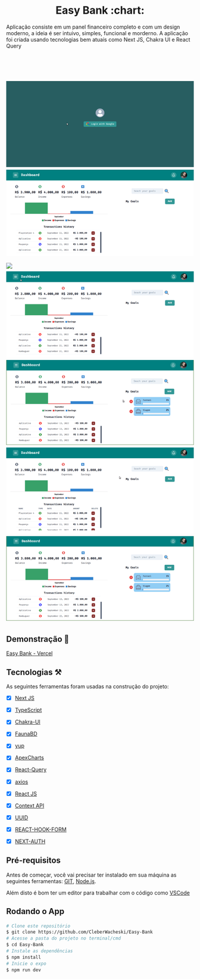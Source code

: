 <h1 align="center">Easy Bank :chart:</h1>

<p align="left">Aplicação consiste em um panel financeiro completo e com um design moderno, a ideia é ser intuivo, simples, funcional e morderno.  A aplicação foi criada usando tecnologias bem atuais como Next JS, Chakra UI e React Query</p>

##

<br>


<h1 align="left">
  <img src="./github/login.gif"/>
  <img src="./github/addExpenses.gif"/>
  <img src="./github/addSavigns.gif"/>
  <img src="./github/addGoal.gif"/>
  <img src="./github/filter.gif"/>
  <img src="./github/modalOpen.gif"/>
  <img src="./github/responsive.gif"/>

</h1>


## Demonstração :rocket: 

[Easy Bank - Vercel](https://easy-bank-sable.vercel.app/)

## Tecnologias :hammer_and_pick:

As seguintes ferramentas foram usadas na construção do projeto:

- [x] [Next JS](https://nextjs.org/)
- [x] [TypeScript](https://www.typescriptlang.org/)
- [x] [Chakra-UI](https://chakra-ui.com/)
- [x] [FaunaBD](https://fauna.com/)
- [x] [yup](https://www.npmjs.com/package/yup)
- [x] [ApexCharts](https://apexcharts.com/)
- [x] [React-Query](https://tanstack.com/query/v4/docs/overview)
- [x] [axios](https://axios-http.com/ptbr/docs/intro)
- [x] [React JS](https://pt-br.reactjs.org/)
- [x] [Context API](https://pt-br.reactjs.org/docs/context.html)
- [x] [UUID](https://www.npmjs.com/package/uuid) 
- [x] [REACT-HOOK-FORM](https://react-hook-form.com/)
- [x] [NEXT-AUTH](https://next-auth.js.org/)


## Pré-requisitos

Antes de começar, você vai precisar ter instalado em sua máquina as seguintes ferramentas:
[GIT](https://git-scm.com/), [Node.js](https://nodejs.org/en/).

Além disto é bom ter um editor para trabalhar com o código como [VSCode](https://code.visualstudio.com/)


## Rodando o App

```bash
# Clone este repositório
$ git clone https://github.com/CleberWacheski/Easy-Bank
# Acesse a pasta do projeto no terminal/cmd
$ cd Easy-Bank
# Instale as dependências
$ npm install 
# Inicie o expo
$ npm run dev
```





